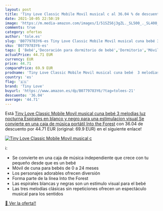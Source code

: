 ```yaml
---
layout: post
title: 'Tiny Love Classic Mobile Movil musical c al 36.04 % de descuento'
date: 2021-10-05 22:50:19
image: 'https://m.media-amazon.com/images/I/51SZS6j3gZL._SL500_._SL400_.jpg'
comments: true
category: ofertas
author: 'tole.es'
slug: 'B0779783Y6-es Tiny Love Classic Mobile Movil musical cuna bebé 3...'
sku: 'B0779783Y6-es'
tags: [ 'Bebé','Decoración para dormitorio de bebé','Dormitorio','Móviles para bebé','bebé','tiny love', ]
actualPrice: 44.71 EUR
currency: EUR
price: 44.71
comparePrice: 69.9 EUR
prodname: 'Tiny Love Classic Mobile Movil musical cuna bebé  3 melodias  luz nocturna  Espirales en blanco y negro para una estimulacion visual  Se convierte en una caja de música portátil  Into the Forest'
country: 'es'
flag: '🇪🇸'
brand: 'Tiny Love'
buyurl: 'https://www.amazon.es/dp/B0779783Y6/?tag=tolees-21'
descuento: '36.04'
average: '44.71'
---
```


Está [Tiny Love Classic Mobile Movil musical cuna bebé  3 melodias  luz nocturna  Espirales en blanco y negro para una estimulacion visual  Se convierte en una caja de música portátil  Into the Forest](https://www.amazon.es/dp/B0779783Y6/?tag=tolees-21) con 36.04 de descuento por 44.71 EUR (original: 69.9 EUR) en el siguiente enlace!

[![Tiny Love Classic Mobile Movil musical c](https://m.media-amazon.com/images/I/51SZS6j3gZL._SL500_._SL400_.jpg)](https://www.amazon.es/dp/B0779783Y6/?tag=tolees-21)

ℹ️:

- Se convierte en una caja de música independiente que crece con tu pequeño desde que es un bebé
- Móvil de cuna para bebés de 0 a 24 meses
- Los personajes adorables ofrecen diversión
- Forma parte de la línea Into the Forest
- Las espirales blancas y negras son un estímulo visual para el bebé
- Las tres melodías clásicas sin repeticiones ofrecen un espectáculo musical para los sentidos

[🛒 Ver la oferta!!](https://www.amazon.es/dp/B0779783Y6/?tag=tolees-21)
